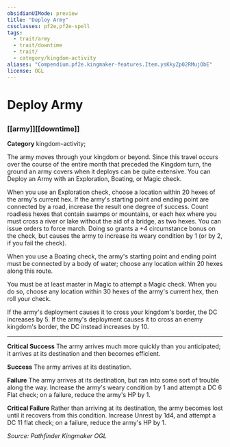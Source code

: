 ```yaml
---
obsidianUIMode: preview
title: "Deploy Army"
cssclasses: pf2e,pf2e-spell
tags:
  - trait/army
  - trait/downtime
  - trait/
  - category/kingdom-activity
aliases: "Compendium.pf2e.kingmaker-features.Item.ysKkyZp02RMujObE"
license: OGL
---
```

# Deploy Army
## 
### [[army]][[downtime]]

**Category** kingdom-activity; 




The army moves through your kingdom or beyond. Since this travel occurs over the course of the entire month that preceded the Kingdom turn, the ground an army covers when it deploys can be quite extensive. You can Deploy an Army with an Exploration, Boating, or Magic check.

When you use an Exploration check, choose a location within 20 hexes of the army's current hex. If the army's starting point and ending point are connected by a road, increase the result one degree of success. Count roadless hexes that contain swamps or mountains, or each hex where you must cross a river or lake without the aid of a bridge, as two hexes. You can issue orders to force march. Doing so grants a +4 circumstance bonus on the check, but causes the army to increase its weary condition by 1 (or by 2, if you fail the check).

When you use a Boating check, the army's starting point and ending point must be connected by a body of water; choose any location within 20 hexes along this route.

You must be at least master in Magic to attempt a Magic check. When you do so, choose any location within 30 hexes of the army's current hex, then roll your check.

If the army's deployment causes it to cross your kingdom's border, the DC increases by 5. If the army's deployment causes it to cross an enemy kingdom's border, the DC instead increases by 10.

* * *

**Critical Success** The army arrives much more quickly than you anticipated; it arrives at its destination and then becomes efficient.

**Success** The army arrives at its destination.

**Failure** The army arrives at its destination, but ran into some sort of trouble along the way. Increase the army's weary condition by 1 and attempt a DC 6 Flat check; on a failure, reduce the army's HP by 1.

**Critical Failure** Rather than arriving at its destination, the army becomes lost until it recovers from this condition. Increase Unrest by 1d4, and attempt a DC 11 flat check; on a failure, reduce the army's HP by 1.

*Source: Pathfinder Kingmaker*
*OGL*